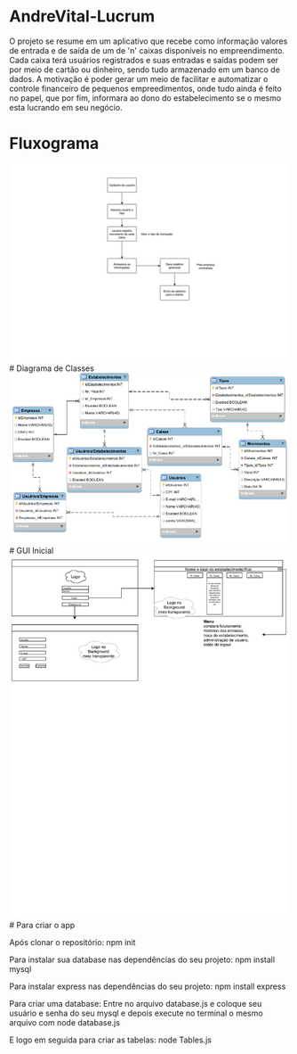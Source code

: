 # AndreVital-Lucrum

O projeto se resume em um aplicativo que recebe como informação valores de entrada e de saída de um de 'n' caixas disponíveis no empreendimento. Cada caixa terá usuários registrados e suas entradas e saídas podem ser por meio de cartão ou dinheiro, sendo tudo armazenado em um banco de dados. A motivação é  poder gerar um meio de facilitar e automatizar o controle financeiro de pequenos empreedimentos, onde tudo ainda é feito no papel, que por fim, informara ao dono do estabelecimento se o mesmo esta lucrando em seu negócio.
# Fluxograma
<Img src="https://github.com/PEE-2019-ELO-COM/AndreVital-Lucrum/blob/master/fluxoLucrum-1.png">
 <br>
 # Diagrama de Classes
<Img src="https://github.com/PEE-2019-ELO-COM/AndreVital-Lucrum/blob/master/Lucrum.png">
<br>
 # GUI Inicial
<Img src="https://github.com/PEE-2019-ELO-COM/AndreVital-Lucrum/blob/master/GUI_Inicial-1.png">
<br>
# Para criar o app
 
  Após clonar o repositório:
  npm init
 
  Para instalar sua database nas dependências do seu projeto:
  npm install mysql
  
  Para instalar express nas dependências do seu projeto:
  npm install express
  
  Para criar uma database:
  Entre no arquivo database.js e coloque seu usuário e senha do seu mysql
  e depois execute no terminal o mesmo arquivo com
  node database.js
  
  E logo em seguida para criar as tabelas:
  node Tables.js
